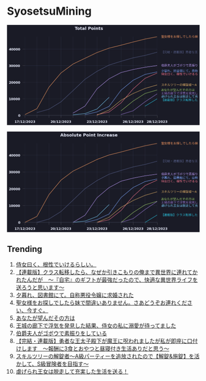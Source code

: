 # SyosetsuMining


![](https://raw.githubusercontent.com/exc4l/SyosetsuMining/main/plots/point_trend.png)

![](https://raw.githubusercontent.com/exc4l/SyosetsuMining/main/plots/point_increase.png)


## Trending

1. [侍女曰く、根性でいけるらしい。](https://ncode.syosetu.com/n2543io/)
2. [【連載版】クラス転移したら、なぜか引きこもりの俺まで異世界に連れてかれたんだが　～『自宅』のギフトが最強だったので、快適な異世界ライフを送ろうと思います～](https://ncode.syosetu.com/n3960io/)
3. [夕暮れ、図書館にて。自称悪役令嬢に求婚された](https://ncode.syosetu.com/n2085io/)
4. [聖女様をお探しでしたら妹で間違いありません。さあどうぞお連れください、今すぐ。](https://ncode.syosetu.com/n0277io/)
5. [あなたが望んだその方は](https://ncode.syosetu.com/n3258io/)
6. [王城の廊下で浮気を発見した結果、侍女の私に溺愛が待ってました](https://ncode.syosetu.com/n3458io/)
7. [伯爵夫人がゴボウで素振りをしている](https://ncode.syosetu.com/n1717io/)
8. [【完結・連載版】勇者な王太子殿下が魔王に呪われましたが私が即座に口付けします　〜報酬に3食とおやつと昼寝付き生活ありだと思う〜](https://ncode.syosetu.com/n2961in/)
9. [スキルツリーの解錠者〜A級パーティーを追放されたので【解錠&施錠】を活かして、S級冒険者を目指す〜](https://ncode.syosetu.com/n2693io/)
10. [虐げられ王女は脱走して充実した生活を送る！](https://ncode.syosetu.com/n1429io/)
